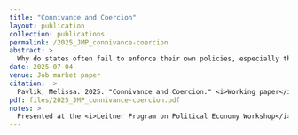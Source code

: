 ```yaml
---
title: "Connivance and Coercion"
layout: publication
collection: publications
permalink: /2025_JMP_connivance-coercion
abstract: > 
  Why do states often fail to enforce their own policies, especially those governing the poor and vulnerable? This paper investigates this question in the context of modern-day Nigeria, a decades-old democracy which nevertheless features high levels of violence and exploitation. I provide a conceptual framework I dub 'connivance,' which outlines how enabling such exploitation is functional for states insofar as it empowers non-state allies who benefit from the vulnerability of regulated populations. Diverging from existing approaches, which characterize uneven enforcement against the poor as benevolent, I detail how states 'produce precarity' in vulnerable citizens through uneven enforcement of their own policies. I focus on the role of transport unions in Lagos, Nigeria - extractive actors who exploit drivers, and work as purveyors of electoral violence for the ruling party - in determining state enforcement of a ban on okada motorcycle taxis in the state. First, using evidence from several months fieldwork in Lagos; as well as an original networked dataset of the Lagos transport union, I show how the Lagos State Government's selective enforcement of its ban on motorcycle taxis was preceded by driver threats of secession amidst union extortion. Second, I use original geocoded data on enforcement locations, union territory, and traffic patterns along the Lagos road network to show how the political geography of the ban's enforcement displaces riders into areas controlled by the union. Third and finally, I exploit the timing of a surprising election result to show how a shock to state reliance on the union affects enforcement patterns. This paper not only explores how states can exploit an understudied `enforcement lever' to usurp democratic institutions and redistribute to their allies, but how powerful - but not necessarily criminal - groups can trade extralegal violence for such redistribution.
date: 2025-07-04
venue: Job market paper
citation:  > 
  Pavlik, Melissa. 2025. "Connivance and Coercion." <i>Working paper</i>.
pdf: files/2025_JMP_connivance-coercion.pdf
notes: >
  Presented at the <i>Leitner Program on Political Economy Workshop</i> at Yale University, 2023 and 2025; <i>American Political Science Association (APSA)</i>, 2024; <i>APSA Comparative Labor Politics Workshop</i>, 2025; <i>Norteast Workshop on Empirical Political Science (NEWEPS)</i>, Spring 2025;  <i>Boston-Area Working Group on African Political Economy (BWGAPE)</i>, 2025; and <i>European Political Science Association (EPSA)</i>, 2025. Support was provided by the Yale MacMillian Center on International and Area Studies (2023, 2024) and from the National Science Foundation's APSA Doctoral Dissertation Research Improvement Grant (2023).
---
```

